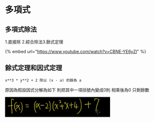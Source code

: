 # 多項式

## 多項式除法

1.直接除 2.綜合除法3.餘式定理

{% embed url="https://www.youtube.com/watch?v=CBNE-YE6yZI" %}

## 餘式定理和因式定理

```
x**3 * y**2 + 2 除以 (x - a) 的餘為 a
```

原因為假設因式分解為如下  則把其中一項括號內變成0則 相乘後為0 只剩餘數

![](.gitbook/assets/未命名875.png)
